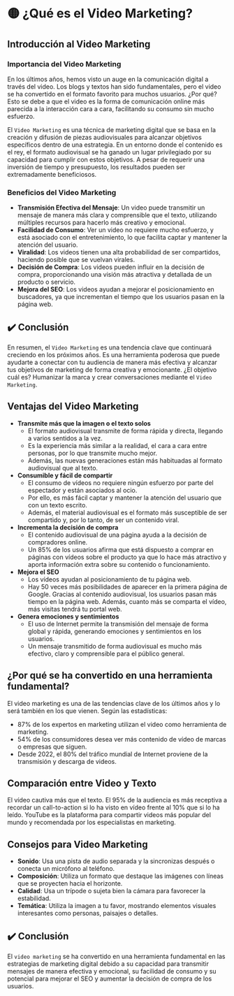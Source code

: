 # 🟡 ¿Qué es el Video Marketing?

## Introducción al Video Marketing
### Importancia del Video Marketing
En los últimos años, hemos visto un auge en la comunicación digital a través del video. Los blogs y textos han sido fundamentales, pero el video se ha convertido en el formato favorito para muchos usuarios. ¿Por qué? Esto se debe a que el video es la forma de comunicación online más parecida a la interacción cara a cara, facilitando su consumo sin mucho esfuerzo.

El `Video Marketing` es una técnica de marketing digital que se basa en la creación y difusión de piezas audiovisuales para alcanzar objetivos específicos dentro de una estrategia. En un entorno donde el contenido es el rey, el formato audiovisual se ha ganado un lugar privilegiado por su capacidad para cumplir con estos objetivos. A pesar de requerir una inversión de tiempo y presupuesto, los resultados pueden ser extremadamente beneficiosos.

### Beneficios del Video Marketing
- **Transmisión Efectiva del Mensaje**: Un video puede transmitir un mensaje de manera más clara y comprensible que el texto, utilizando múltiples recursos para hacerlo más creativo y emocional.
- **Facilidad de Consumo**: Ver un video no requiere mucho esfuerzo, y está asociado con el entretenimiento, lo que facilita captar y mantener la atención del usuario.
- **Viralidad**: Los videos tienen una alta probabilidad de ser compartidos, haciendo posible que se vuelvan virales.
- **Decisión de Compra**: Los videos pueden influir en la decisión de compra, proporcionando una visión más atractiva y detallada de un producto o servicio.
- **Mejora del SEO**: Los videos ayudan a mejorar el posicionamiento en buscadores, ya que incrementan el tiempo que los usuarios pasan en la página web.

## ✔️ Conclusión
En resumen, el `Video Marketing` es una tendencia clave que continuará creciendo en los próximos años. Es una herramienta poderosa que puede ayudarte a conectar con tu audiencia de manera más efectiva y alcanzar tus objetivos de marketing de forma creativa y emocionante. ¿El objetivo cuál es? Humanizar la marca y crear conversaciones mediante el `Video Marketing`.

## Ventajas del Video Marketing
- **Transmite más que la imagen o el texto solos**
    - El formato audiovisual transmite de forma rápida y directa, llegando a varios sentidos a la vez.
    - Es la experiencia más similar a la realidad, el cara a cara entre personas, por lo que transmite mucho mejor. 
    - Además, las nuevas generaciones están más habituadas al formato audiovisual que al texto.
- **Consumible y fácil de compartir**
    - El consumo de vídeos no requiere ningún esfuerzo por parte del espectador y están asociados al ocio. 
    - Por ello, es más fácil captar y mantener la atención del usuario que con un texto escrito. 
    - Además, el material audiovisual es el formato más susceptible de ser compartido y, por lo tanto, de ser un contenido viral.
- **Incrementa la decisión de compra**
    - El contenido audiovisual de una página ayuda a la decisión de compradores online. 
    - Un 85% de los usuarios afirma que está dispuesto a comprar en páginas con vídeos sobre el producto ya que lo hace más atractivo y aporta información extra sobre su contenido o funcionamiento.
- **Mejora el SEO**
    - Los vídeos ayudan al posicionamiento de tu página web. 
    - Hay 50 veces más posibilidades de aparecer en la primera página de Google. Gracias al contenido audiovisual, los usuarios pasan más tiempo en la página web. Además, cuanto más se comparta el vídeo, más visitas tendrá tu portal web.
- **Genera emociones y sentimientos**
    - El uso de Internet permite la transmisión del mensaje de forma global y rápida, generando emociones y sentimientos en los usuarios. 
    - Un mensaje transmitido de forma audiovisual es mucho más efectivo, claro y comprensible para el público general.

## ¿Por qué se ha convertido en una herramienta fundamental?
El video marketing es una de las tendencias clave de los últimos años y lo será también en los que vienen. Según las estadísticas:
- 87% de los expertos en marketing utilizan el video como herramienta de marketing.
- 54% de los consumidores desea ver más contenido de vídeo de marcas o empresas que siguen.
- Desde 2022, el 80% del tráfico mundial de Internet proviene de la transmisión y descarga de videos.

## Comparación entre Video y Texto
El vídeo cautiva más que el texto. El 95% de la audiencia es más receptiva a recordar un call-to-action si lo ha visto en vídeo frente al 10% que si lo ha leído. YouTube es la plataforma para compartir videos más popular del mundo y recomendada por los especialistas en marketing.

## Consejos para Video Marketing
- **Sonido**: Usa una pista de audio separada y la sincronizas después o conecta un micrófono al teléfono.
- **Composición**: Utiliza un formato que destaque las imágenes con líneas que se proyecten hacia el horizonte.
- **Calidad**: Usa un trípode o sujeta bien la cámara para favorecer la estabilidad.
- **Temática**: Utiliza la imagen a tu favor, mostrando elementos visuales interesantes como personas, paisajes o detalles.

## ✔️ Conclusión
El `video marketing` se ha convertido en una herramienta fundamental en las estrategias de marketing digital debido a su capacidad para transmitir mensajes de manera efectiva y emocional, su facilidad de consumo y su potencial para mejorar el SEO y aumentar la decisión de compra de los usuarios.
